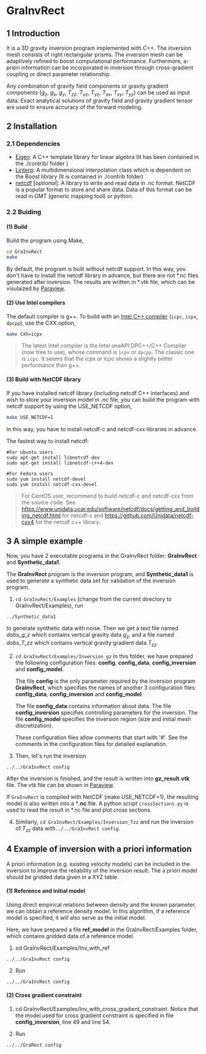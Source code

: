 GraInvRect
===========
## 1 Introduction
It is a 3D gravity inversion program implemented with C++. The inversion mesh consists of right rectangular prisms. The inversion mesh can be adaptively refined to boost computational performance. Furthermore, a-priori information can be incorporated in inversion through cross-gradient coupling or direct parameter relationship.

Any combination of gravity field components or gravity gradient components ($g_z$, $g_x$, $g_y$, $T_{zz}$, $T_{xz}$, $T_{yz}$, $T_{xx}$, $T_{xy}$, $T_{yy}$) can be used as input data.  Exact analytical solutions of gravity field and gravity gradient tensor are used to ensure accuracy of the forward modeling. 

## 2 Installation

### 2.1 Dependencies
- [Eigen](http://eigen.tuxfamily.org/index.php?title=Main_Page): A C++ template library for linear algebra (It has been contained in the ./contrib/ folder )
- [Linterp](https://rncarpio.github.io/linterp/): A multidimensional interpolation class which is dependent on the Boost library (It is contained in ./contrib folder)
- [netcdf](https://www.unidata.ucar.edu/software/netcdf/) [*optional*]: A library to write and read data in .nc format. NetCDF is a popular format to store and share data. Data of this format can be read in GMT (generic mapping tool) or python. 

### 2.2 Buiding

#### (1) Build

Build the program using Make,

```bash
cd GraInvRect
make
```
By default, the program is built without netcdf support. In this way, you don't have to install the netcdf library in advance, but there are not *.nc files generated after inversion. The results are written in  *.vtk file, which can be visulaized by [Paraview](https://www.paraview.org/).

#### (2) Use Intel compilers

The default compiler is g++. To build with an [Intel C++ compiler](https://software.intel.com/content/www/us/en/develop/tools/oneapi/base-toolkit/download.html) (`icpc`, `icpx`, `dpcpp`), use the CXX option,

```bash
make CXX=icpx
```

> The latest Intel compiler is the Intel oneAPI DPC++/C++ Compiler (now free to use), whose command is `icpx` or `dpcpp`. The classic one is `icpc`. It seems that the icpx or icpc shows a slightly better performance than g++.

#### (3) Build with NetCDF library

If you have installed netcdf library (including netcdf C++ interfaces) and wish to store your inversion model in .nc file, you can build the program with netcdf support by using the USE_NETCDF option,
```bash
make USE_NETCDF=1
```

In this way, you have to install netcdf-c and netcdf-cxx libraries in advance. 

The fastest way to install netcdf:
```shell
#For ubuntu users
sudo apt-get install libnetcdf-dev
sudo apt-get install libnetcdf-c++4-dev

#For Fedora users
sudo yum install netcdf-devel
sudo yum install netcdf-cxx-devel
```

> For CentOS user, recommend to build netcdf-c and netcdf-cxx from the source code. See https://www.unidata.ucar.edu/software/netcdf/docs/getting_and_building_netcdf.html for netcdf-c and https://github.com/Unidata/netcdf-cxx4 for the netcdf c++ library.

## 3 A simple example
Now, you have 2 executable programs in the GraInvRect folder: **GraInvRect** and **Synthetic_data1**.

The **GraInvRect** program is the  inversion program, and **Synthetic_data1** is used to generate a synthetic data set for validation of the inversion program.

1. `cd GraInvRect/Examples` (change from the current directory to GraInvRect/Examples), run

```
../Synthetic_data1
```
to generate synthetic data with noise. Then we get a text file named *dobs_g_z* which contains vertical gravity data $g_z$, and a file named *dobs_T_zz* which contains vertical gravity gradient data $T_{zz}$. 

2. `cd GraInvRect/Examples/Inversion_gz` In this folder, we have prepared the following configuration files:  **config**, **config_data**, **config_inversion** and **config_model**. 

   The file **config** is the only parameter required by the inversion program **GraInvRect**, which specifies the names of another 3 configuration files: **config_data**, **config_inversion** and **config_model**. 

   The file **config_data** contains information about data. The file **config_inversion** specifies controlling parameters for the inversion. The file **config_model** specifies  the inversion region (size and initial mesh discretization). 

   These configuration files allow comments that start with '#'.  See the comments in the configuration files for detailed explanation. 

3. Then, let's run the inversion

```
../../GraInvRect config
```
After the inversion is finished, and the result is written into **gz_result.vtk** file. The vtk file can be shown in [Paraview](https://www.paraview.org/). 

If `GraInvRect` is compiled with NetCDF (make USE_NETCDF=1), the resulting model is also written into a ***.nc** file. A python script `crossSections.py`  is used to read the result in *.nc file and plot cross sections.

4. Similarly, `cd GraInvRect/Examples/Inversion_Tzz` and run the inversion of $T_{zz}$ data with`../../GraInvRect config`.

## 4 Example of inversion with a priori information

A priori information (e.g. existing velocity models) can be included in the inversion to improve the reliability of the inversion result.  The a priori model should be gridded data given in a XYZ table.

#### (1) Reference and initial model

Using direct empirical relations between density and the known parameter, we can obtain a reference density model. In this algorithm, if a reference model is specified, it will also serve as the initial model. 

Here, we have prepared a file **ref_model** in the GraInvRect/Examples folder, which contains gridded data of a reference model.

1. cd GraInvRect/Examples/Inv_with_ref

```
../../GraInvRect config
```

2. Run

```
../../GraInvRect config
```

#### (2) Cross gradient constraint

1. cd GraInvRect/Examples/Inv_with_cross_gradient_constraint. Notice that the model used for cross gradient constraint is specified in file **config_inversion**, line 49 and line 54.

2. Run

```
../../GraRect config
```







